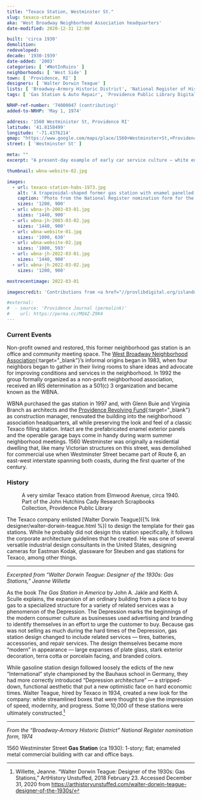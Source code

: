 ```yaml
---
title: "Texaco Station, Westminster St."
slug: texaco-station
aka: 'West Broadway Neighborhood Association headquarters'
date-modified: 2020-12-31 12:00

built: 'circa 1930'
demolition: 
redeveloped: 
decade: '1930-1939'
date-added: '2003'
categories: [ '#NotInRuins' ]
neighborhoods: [ 'West Side' ]
town: [ 'Providence, RI' ]
designers: [ 'Walter Dorwin Teague' ]
lists: [ 'Broadway-Armory Historic District', 'National Register of Historic Places' ]
tags: [ 'Gas Station & Auto Repair', 'Providence Public Library Digital Collections' ]

NRHP-ref-number: '74000047 (contributing)'
added-to-NRHP: 'May 1, 1974'

address: '1560 Westminister St, Providence RI'
latitude: '41.8158499'
longitude: '-71.4376214'
gmap: "https://www.google.com/maps/place/1560+Westminster+St,+Providence,+RI+02909/@41.8158499,-71.4376214,17z/data=!3m1!4b1!4m5!3m4!1s0x89e4459c84f2989b:0x935f959c147286eb!8m2!3d41.8158499!4d-71.4354327"
street: [ 'Westminster St' ]

meta: ""
excerpt: "A present-day example of early car service culture — white enamelled panels with bright green and red accents and an utilitarian design"

thumbnail: wbna-website-02.jpg

images:
  - url: texaco-station-habs-1973.jpg
    alt: 'A trapezoidal-shaped former gas station with enamel panelled exterior in white and green. Two garage doors are on the widest side, with an angled facade holding an entrance door. Red plastic letters spell out WBNA across the diagonal side'
    caption: 'Photo from the National Register nomination form for the Broadway-Armory Historic District, circa 1973. Photographer unknown.'
    sizes: '1200, 900'
  - url: wbna-jh-2003-03-01.jpg
    sizes: '1440, 900'
  - url: wbna-jh-2003-03-02.jpg
    sizes: '1440, 900'
  - url: wbna-website-01.jpg
    sizes: '1000, 630'
  - url: wbna-website-02.jpg
    sizes: '1000, 593'
  - url: wbna-jh-2022-03-01.jpg
    sizes: '1440, 900'
  - url: wbna-jh-2022-03-02.jpg
    sizes: '1200, 900'

mostrecentimage: 2022-03-01

imagescredit: 'Contributions from <a href="//provlibdigital.org/islandora/object/islandora:5012/datastream/OBJ/view" target="_blank">John Hutchins Cady Research Scrapbooks Collection</a> at the Providence Public Library and the WBNA website'

#external:
#  - source: 'Providence Journal (permalink)'
#    url: https://perma.cc/MQ4Z-Z9K4
---
```


### Current Events

Non-profit owned and restored, this former neighborhood gas station is an office and community meeting space. The [West Broadway Neighborhood Association](//www.wbna.org){:target="_blank"}’s informal origins began in 1983, when four neighbors began to gather in their living rooms to share ideas and advocate for improving conditions and services in the neighborhood. In 1992 the group formally organized as a non-profit neighborhood association, received an IRS determination as a 501(c) 3 organization and became known as the <span class="abbr">WBNA</span>. 

<span class="abbr">WBNA</span> purchased the gas station in 1997 and, with Glenn Buie and Virginia Branch as architects and the [Providence Revolving Fund](//www.revolvingfund.org){:target="_blank"} as construction manager, renovated the building into the neighborhood association headquarters, all while preserving the look and feel of a classic Texaco filling station. Intact are the prefabricated enamel exterior panels and the operable garage bays come in handy during warm summer neighborhood meetings. 1560 Westminster was originally a residential dwelling that, like many Victorian structures on this street, was demolished for commercial use when Westminster Street became part of Route 6, an east-west interstate spanning both coasts, during the first quarter of the century.


### History

<figure class="u__img">
  <a data-fslightbox="air-lightbox" data-type="image" data-caption="A very similar Texaco station from Elmwood Avenue, circa 1940. Part of the John Hutchins Cady Research Scrapbooks Collection, Providence Public Library" href="{{ site.propimg_path }}{{ page.slug }}/elmwood-ave-ppl-1940c.jpg" role="button" aria-label="Link opens image in a larger pop-over">
    <img src="{{ site.propimg_path }}{{ page.slug }}/elmwood-ave-ppl-1940c.jpg" alt="" />
  </a>
  <figcaption>
    A very similar Texaco station from Elmwood Avenue, circa 1940. Part of the John Hutchins Cady Research Scrapbooks Collection, Providence Public Library
  </figcaption>
</figure>

The Texaco company enlisted [Walter Dorwin Teague]({% link designer/walter-dorwin-teague.html %}) to design the template for their gas stations. While he probably did not design this station specifically, it follows the corporate architecture guidelines that he created. He was one of several versatile industrial design consultants in the United States, designing cameras for Eastman Kodak, glassware for Steuben and gas stations for Texaco, among other things. 

***

_Excerpted from “Walter Dorwin Teague: Designer of the 1930s: Gas Stations,” Jeanne Willette_

As the book _The Gas Station in America_ by John A. Jakle and Keith A. Sculle explains, the expansion of an ordinary building from a place to buy gas to a specialized structure for a variety of related services was a phenomenon of the Depression. The Depression marks the beginnings of the modern consumer culture as businesses used advertising and branding to identify themselves in an effort to urge the customer to buy. Because gas was not selling as much during the hard times of the Depression, gas station design changed to include related services — tires, batteries, accessories, and repair services. The design themselves became more “modern” in appearance — large expanses of plate glass, stark exterior decoration, terra cotta or porcelain facing, and branded colors.

While gasoline station design followed loosely the edicts of the new “International” style championed by the Bauhaus school in Germany, they had more correctly introduced “Depression architecture” — a stripped-down, functional aesthetic that put a new optimistic face on hard economic times. Walter Teague, hired by Texaco in 1934, created a new look for the company: white streamlined boxes that were thought to give the impression of speed, modernity, and progress. Some 10,000 of these stations were ultimately constructed.[^1]

[^1]: Willette, Jeanne. “Walter Dorwin Teague: Designer of the 1930s: Gas Stations,” ArtHistory Unstuffed, 2018 February 23. Accessed December 31, 2020 from https://arthistoryunstuffed.com/walter-dorwin-teague-designer-of-the-1930s/

***

_From the “Broadway-Armory Historic District” National Register nomination form, 1974_

1560 Westminster Street **Gas Station** (ca 1930): 1-story; flat; enameled metal commercial building with car and office bays.
